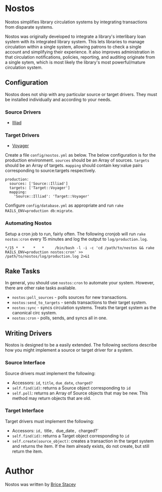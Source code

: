 # Nostos

Nostos simplifies library circulation systems by integrating transactions from disparate systems. 

Nostos was originally developed to integrate a library's interlibary loan system with its integrated library system. This lets libraries to manage circulation within a single system, allowing patrons to check a single account and simplifying their experience. It also improves administration in that circulation notifications, policies, reporting, and auditing originate from a single sytem, which is most likely the library's most powerful/mature circulation system.

## Configuration

Nostos does not ship with any particular source or target drivers. They must be installed individually and according to your needs.

### Source Drivers

* [Illiad](https://github.com/bricestacey/nostos-source-illiad)

### Target Drivers

* [Voyager](https://github.com/bricestacey/nostos-target-voyager)

Create a file `config/nostos.yml` as below. The below configuration is for the production environment. `sources` should be an Array of sources. `targets` should be an Array of targets. `mapping` should contain key:value pairs corresponding to source:targets respectively.

    production:
      sources: ['Source::Illiad']
      targets: ['Target::Voyager']
      mapping:
        'Source::Illiad': 'Target::Voyager'

Configure `config/database.yml` as appropriate and run `rake RAILS_ENV=production db:migrate`.

### Automating Nostos

Setup a cron job to run, fairly often. The following cronjob will run `rake nostos:cron` every 15 minutes and log the output to `log/production.log`.

    */15 *  *    *   *     /bin/bash -l -i -c 'cd /path/to/nostos && rake RAILS_ENV=production nostos:cron' >> /path/to/nostos/log/production.log 2>&1

## Rake Tasks

In general, you should use `nostos:cron` to automate your system. However, there are other rake tasks available.

* `nostos:poll_sources` - polls sources for new transactions.
* `nostos:send_to_targets` - sends transactions to their target system.
* `nostos:sync` - syncs circulation systems. Treats the target system as the canonical circ system.
* `nostos:cron` - polls, sends, and syncs all in one.

## Writing Drivers

Nostos is designed to be a easily extended. The following sections describe how you might implement a source or target driver for a system.

### Source Interface

Source drivers must implement the following:

* Accessors: `id`, `title`, `due_date`, `charged?`
* `self.find(id)`: returns a Source object corresponding to `id`
* `self.poll`: returns an Array of Source objects that may be new. This method may return objects that are old.

### Target Interface

Target drivers must implement the following:

* Accessors: `id, `title`, `due_date`, `charged?`
* `self.find(id)`: returns a Target object corresponding to `id`
* `self.create(source_object)`: creates a transaction in the target system and returns the item. If the item already exists, do not create, but still return the item.

# Author

Nostos was written by [Brice Stacey](https://github.com/bricestacey)
